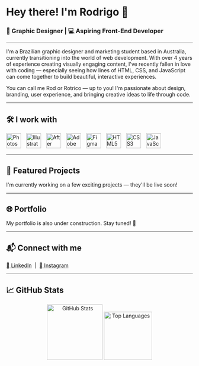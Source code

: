 <h1 align="left">Hey there! I'm Rodrigo 👋</h1>
<h3 align="left">🎨 Graphic Designer | 💻 Aspiring Front-End Developer</h3>

<hr>

<p align="left">
I'm a Brazilian graphic designer and marketing student based in Australia, currently transitioning into the world of web development. With over 4 years of experience creating visually engaging content, I've recently fallen in love with coding — especially seeing how lines of HTML, CSS, and JavaScript can come together to build beautiful, interactive experiences.
</p>

<p align="left">
You can call me Rod or Rotrico — up to you! I'm passionate about design, branding, user experience, and bringing creative ideas to life through code.
</p>

---

<h2 align="left">🛠️ I work with</h2>

<div align="left">
  <img src="https://cdn.jsdelivr.net/gh/devicons/devicon/icons/photoshop/photoshop-plain.svg" height="40" alt="Photoshop" style="margin-right:10px;" />
  <img src="https://cdn.jsdelivr.net/gh/devicons/devicon/icons/illustrator/illustrator-plain.svg" height="40" alt="Illustrator" style="margin-right:10px;" />
  <img src="https://cdn.jsdelivr.net/gh/devicons/devicon/icons/aftereffects/aftereffects-original.svg" height="40" alt="After Effects" style="margin-right:10px;" />
  <img src="https://cdn.jsdelivr.net/gh/devicons/devicon/icons/xd/xd-plain.svg" height="40" alt="Adobe XD" style="margin-right:10px;" />
  <img src="https://cdn.jsdelivr.net/gh/devicons/devicon/icons/figma/figma-original.svg" height="40" alt="Figma" style="margin-right:10px;" />
  <img src="https://cdn.jsdelivr.net/gh/devicons/devicon/icons/html5/html5-original.svg" height="40" alt="HTML5" style="margin-right:10px;" />
  <img src="https://cdn.jsdelivr.net/gh/devicons/devicon/icons/css3/css3-original.svg" height="40" alt="CSS3" style="margin-right:10px;" />
  <img src="https://cdn.jsdelivr.net/gh/devicons/devicon/icons/javascript/javascript-original.svg" height="40" alt="JavaScript" style="margin-right:10px;" />
</div>

---

<h2 align="left">🚧 Featured Projects</h2>

<p align="left">I'm currently working on a few exciting projects — they'll be live soon!</p>

---

<h2 align="left">🌐 Portfolio</h2>
<p align="left">My portfolio is also under construction. Stay tuned! 🚀</p>

---

<h2 align="left">📬 Connect with me</h2>

<p align="left">
  <a href="https://www.linkedin.com/in/rotrico/" target="_blank">💼 LinkedIn</a> &nbsp;|&nbsp;
  <a href="https://www.instagram.com/rotrico/" target="_blank">📸 Instagram</a>
</p>

---

<h2 align="left">📈 GitHub Stats</h2>

<div align="center">
  <img src="https://github-readme-stats.vercel.app/api?username=rotricoo&hide_title=true&hide_rank=false&show_icons=false&include_all_commits=true&count_private=true&disable_animations=false&theme=dracula&locale=en&hide_border=false&order=1" height="150" alt="GitHub Stats" />
  <img src="https://github-readme-stats.vercel.app/api/top-langs?username=rotricoo&locale=en&hide_title=true&layout=compact&card_width=320&langs_count=5&theme=dracula&hide_border=false&order=2" height="130" alt="Top Languages" />
</div>
